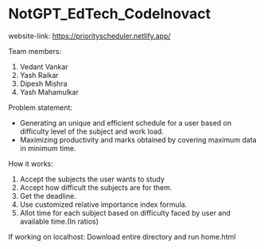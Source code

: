# NotGPT_EdTech_CodeInovact
website-link: https://priorityscheduler.netlify.app/

Team members:
1. Vedant Vankar
2. Yash Raikar
3. Dipesh Mishra
4. Yash Mahamulkar

Problem statement:
- Generating an unique and efficient schedule for a user based on difficulty level of the subject and work load.
- Maximizing productivity and marks obtained by covering maximum data in minimum time.

How it works:
1. Accept the subjects the user wants to study
2. Accept how difficult the subjects are for them.
3. Get the deadline.
4. Use customized relative importance index formula.
5. Allot time for each subject based on difficulty faced by user and available time.(In ratios)

If working on localhost: Download entire directory and run home.html

